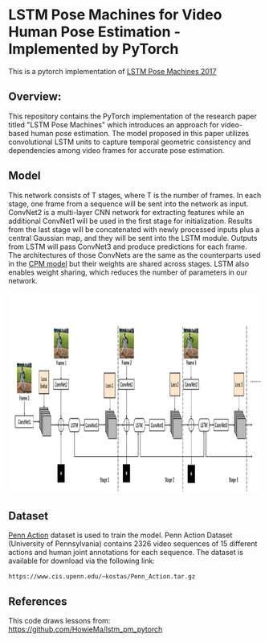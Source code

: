 # LSTM Pose Machines for Video Human Pose Estimation - Implemented by PyTorch
This is a pytorch implementation of [LSTM Pose Machines 2017](https://arxiv.org/abs/1712.06316) 



## Overview:
This repository contains the PyTorch implementation of the research paper titled "LSTM Pose Machines" which introduces an approach for video-based human pose estimation. The model proposed in this paper utilizes convolutional LSTM units to capture temporal geometric consistency and dependencies among video frames for accurate pose estimation.



## Model
This network consists of T stages, where T is the number of frames. In each stage, one frame from a sequence will be sent into the network as input. ConvNet2 is a multi-layer CNN network for extracting features while an additional ConvNet1 will be used in the first stage for initialization. Results from the last stage will be concatenated with newly processed inputs plus a central Gaussian map, and they will be sent into the LSTM module. Outputs from LSTM will pass ConvNet3 and produce predictions for each frame. The architectures of those ConvNets are the same as the counterparts used in the [CPM model](https://arxiv.org/abs/1602.00134) but their weights are shared across stages. LSTM also enables weight sharing, which reduces the number of parameters in our network.

 <img src="https://github.com/HoseinAzad/LSTM-Pose-Machine-with-PyTorch/blob/master/ims/im1.png" width="1100" height="400" class="centerImage">
 

## Dataset
[Penn Action](http://dreamdragon.github.io/PennAction/) dataset is used to train the model. Penn Action Dataset (University of Pennsylvania) contains 2326 video sequences of 15 different actions and human joint annotations for each sequence. The dataset is available for download via the following link:
```
https://www.cis.upenn.edu/~kostas/Penn_Action.tar.gz
```


## References 
This code draws lessons from:<br>
https://github.com/HowieMa/lstm_pm_pytorch
